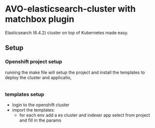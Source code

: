 # AVO-elasticsearch-cluster with matchbox plugin
Elasticsearch (6.4.2) cluster on top of Kubernetes made easy.


## Setup
### Openshift project setup
running the make file will setup the project and install the templates to deploy the cluster and applicatio,
```make all

```
### templates  setup
- login to the openshift cluster
- import the templates:
  - for each env add a es cluster and indexer app select from project and fill in the params
